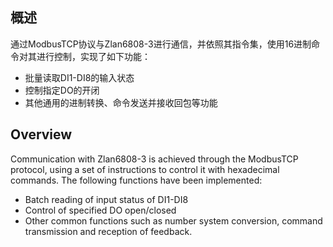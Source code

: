 ## 概述
通过ModbusTCP协议与Zlan6808-3进行通信，并依照其指令集，使用16进制命令对其进行控制，实现了如下功能：
- 批量读取DI1-DI8的输入状态
- 控制指定DO的开闭
- 其他通用的进制转换、命令发送并接收回包等功能

## Overview
Communication with Zlan6808-3 is achieved through the ModbusTCP protocol, 
using a set of instructions to control it with hexadecimal commands. 
The following functions have been implemented:
- Batch reading of input status of DI1-DI8
- Control of specified DO open/closed
- Other common functions such as number system conversion, command transmission and reception of feedback.
